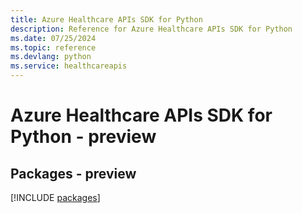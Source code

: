 ```yaml
---
title: Azure Healthcare APIs SDK for Python
description: Reference for Azure Healthcare APIs SDK for Python
ms.date: 07/25/2024
ms.topic: reference
ms.devlang: python
ms.service: healthcareapis
---
```

# Azure Healthcare APIs SDK for Python - preview
## Packages - preview
[!INCLUDE [packages](healthcare-apis-index.md)]
